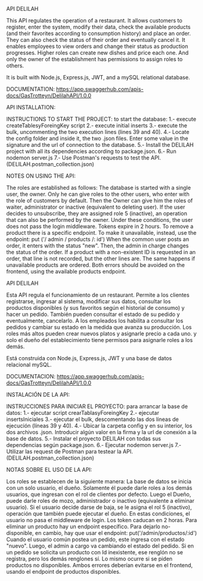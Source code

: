API DELILAH

This API regulates the operation of a restaurant. It allows customers to register, enter the system, modify their data, check the available products (and their favorites according to consumption history) and place an order. They can also check the status of their order and eventually cancel it. It enables employees to view orders and change their status as production progresses. Higher roles can create new dishes and price each one. And only the owner of the establishment has permissions to assign roles to others.

It is built with Node.js, Express.js, JWT, and a mySQL relational database.

DOCUMENTATION: https://app.swaggerhub.com/apis-docs/GasTrotteyn/DelilahAPI/1.0.0

API INSTALLATION:

INSTRUCTIONS TO START THE PROJECT:
to start the database:
1.- execute createTablesyForeingKey script
2.- execute initial inserts
3.- execute the bulk, uncommenting the two execution lines (lines 39 and 40).
4.- Locate the config folder and inside it, the two .json files. Enter some value in the signature and the url of connection to the database.
5.- Install the DELILAH project with all its dependencies according to package.json.
6.- Run nodemon server.js
7.- Use Postman's requests to test the API. (DELILAH.postman_collection.json)

NOTES ON USING THE API:

The roles are established as follows:
The database is started with a single user, the owner. Only he can give roles to the other users, who enter with the role of customers by default. Then the Owner can give him the roles of waiter, administrator or inactive (equivalent to deleting user).
If the user decides to unsubscribe, they are assigned role 5 (inactive), an operation that can also be performed by the owner.
Under these conditions, the user does not pass the login middleware.
Tokens expire in 2 hours.
To remove a product there is a specific endpoint. To make it unavailable, instead, use the endpoint: put ('/ admin / products /: id')
When the common user posts an order, it enters with the status "new". Then, the admin in charge changes the status of the order.
If a product with a non-existent ID is requested in an order, that line is not recorded, but the other lines are. The same happens if unavailable products are ordered. Both errors should be avoided on the frontend, using the available products endpoint.



API DELILAH

Esta API regula el funcionamiento de un restaurant. Permite a los clientes registrarse, ingresar al sistema, modificar sus datos, consultar los productos disponibles (y sus favoritos según el historial de consumo) y hacer un pedido. También pueden consultar el estado de su pedido y eventualmente, cancelarlo. A los empleados los habilita a consultar los pedidos y cambiar su estado en la medida que avanza su producción. Los roles más altos pueden crear nuevos platos y asignarle precio a cada uno. y solo el dueño del establecimiento tiene permisos para asignarle roles a los demás.

Está construida con Node.js, Express.js, JWT y una base de datos relacional mySQL.

DOCUMENTACION: https://app.swaggerhub.com/apis-docs/GasTrotteyn/DelilahAPI/1.0.0

INSTALACIÓN DE LA API:

INSTRUCCIONES PARA INICIAR EL PROYECTO:
para arrancar la base de datos: 
1.- ejecutar script crearTablasyForeingKey
2.- ejecutar insertsIniciales
3.- ejecutar el bulk, descomentando las dos líneas de ejecución (líneas 39 y 40).
4.- Ubicar la carpeta config y en su interior, los dos archivos .json. Introducir algún valor en la firma y la url de conexión a la base de datos.
5.- Instalar el proyecto DELILAH con todas sus dependencias según package.json.
6.- Ejecutar nodemon server.js
7.- Utilizar las request de Postman para testear la API.(DELILAH.postman_collection.json)

NOTAS SOBRE EL USO DE LA API:

Los roles se establecen de la siguiente manera:
La base de datos se inicia con un solo usuario, el dueño. Solamente él puede darle roles a los demás usuarios, que ingresan con el rol de clientes por defecto. Luego el Dueño, puede darle roles de mozo, administrador o inactivo (equivalente a eliminar usuario).
Si el usuario decide darse de baja, se le asigna el rol 5 (inactivo), operación que también puede ejecutar el dueño.
En estas condiciones, el usuario no pasa el middleware de login.
Los token caducan en 2 horas.
Para eliminar un producto hay un endpoint específico. Para dejarlo no-disponible, en cambio, hay que usar el endpoint: put('/admin/productos/:id')
Cuando el usuario común postea un pedido, este ingresa con el estado "nuevo". Luego, el admin a cargo va cambiando el estado del pedido.
Si en un pedido se solicita un producto con Id inexistente, ese renglón no se registra, pero los demás renglones sí. Lo mismo ocurre si se piden productos no disponibles. Ambos errores deberían evitarse en el frontend, usando el endpoint de productos disponibles.





